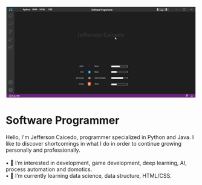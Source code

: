 <img src="FotoPortada1.png">
<h1>Software Programmer</h1> 
Hello, I'm Jefferson Caicedo, programmer specialized in Python and Java. I like to discover shortcomings in what I do in order to continue growing personally and professionally.
<br>
<br>
&#8226 👀 I’m interested in development, game development, deep learning, AI, process automation and domotics.  <br>
&#8226 🌱 I’m currently learning data science, data structure, HTML/CSS. <br>

<!---
jeffersoncaicedo/jeffersoncaicedo is a ✨ special ✨ repository because its `README.md` (this file) appears on your GitHub profile.
You can click the Preview link to take a look at your changes.
--->

